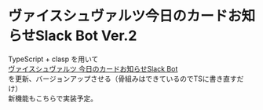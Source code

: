 # ヴァイスシュヴァルツ今日のカードお知らせSlack Bot Ver.2  
TypeScript + clasp を用いて  
[ヴァイスシュヴァルツ 今日のカードお知らせSlack Bot](https://github.com/coffeeMoka/WSTodayCard)  
を更新、バージョンアップさせる（骨組みはできているのでTSに書き直すだけ）  
新機能もこちらで実装予定。